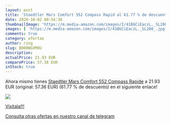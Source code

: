 ```yaml
---
layout: post
title: 'Staedtler Mars Comfort 552 Compass Rapid al 61.77 % de descuento'
date: 2020-10-02 00:54:30
thumbnailImage: 'https://m.media-amazon.com/images/I/41BGCiEaczL._SL200_.jpg'
images: [ 'https://m.media-amazon.com/images/I/41BGCiEaczL._SL200_.jpg' ]
comments: true
category: ofertas
author: ring
slug: B000WGVMOU
description:
actualPrice: 21.93 EUR
comparePrice: 57.36 EUR
inStock: true
---
```


Ahora mismo tienes [Staedtler Mars Comfort 552 Compass Rapide](https://www.amazon.com/dp/B000WGVMOU/?tag=redken08-20) a 21.93 EUR (original: 57.36 EUR) (61.77 %  de descuento) en el siguiente enlace!

[![](https://m.media-amazon.com/images/I/41BGCiEaczL._SL200_.jpg)](https://www.amazon.com/dp/B000WGVMOU/?tag=redken08-20)

[Visítala!!!](https://www.amazon.com/dp/B000WGVMOU/?tag=redken08-20)

[Consulta otras ofertas en nuestro canal de telegram](https://t.me/s/ofertas25)
